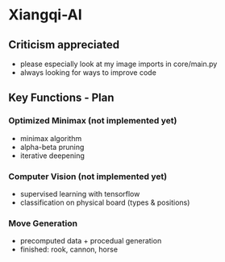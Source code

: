 # Xiangqi-AI

## Criticism appreciated
- please especially look at my image imports in core/main.py
- always looking for ways to improve code

## Key Functions - Plan
### Optimized Minimax (not implemented yet)
- minimax algorithm
- alpha-beta pruning
- iterative deepening

### Computer Vision (not implemented yet)
- supervised learning with tensorflow
- classification on physical board (types & positions)

### Move Generation
- precomputed data + procedual generation
- finished: rook, cannon, horse
